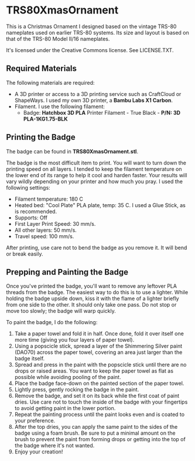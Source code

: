 # TRS80XmasOrnament

This is a Christmas Ornament I designed based on the vintage TRS-80 nameplates used on earlier TRS-80 systems.  Its size and layout is based on that of the TRS-80 Model II/16 nameplates.  

It's licensed under the Creative Commons license.  See LICENSE.TXT.

## Required Materials

The following materials are required:

- A 3D printer or access to a 3D printing service such as CraftCloud or ShapeWays.  I used my own 3D printer, a **Bambu Labs X1 Carbon**.
- Filament.  I use the following filament:
    - Badge: **Hatchbox 3D PLA** Printer Filament - True Black - **P/N: 3D PLA-1KG1.75-BLK**

## Printing the Badge

The badge can be found in **TRS80XmasOrnament.stl**.

The badge is the most difficult item to print.  You will want to turn down the printing speed on all layers.  I tended to keep the filament temperature on the lower end of its range to help it cool and harden faster.  Your results will vary wildly depending on your printer and how much you pray.  I used the following settings:

* Filament temperature: 180 C
* Heated bed: "Cool Plate" PLA plate, temp: 35 C.  I used a Glue Stick, as is recommended.
* Supports: Off
* First Layer Print Speed: 30 mm/s.
* All other layers: 50 mm/s.
* Travel speed: 100 mm/s.

After printing, use care not to bend the badge as you remove it.  It will bend or break easily.  

## Prepping and Painting the Badge

Once you've printed the badge, you'll want to remove any leftover PLA threads from the badge.  The easiest way to do this is to use a lighter.  While holding the badge upside down, kiss it with the flame of a lighter briefly from one side to the other.  It should only take one pass.  Do not stop or move too slowly; the badge will warp quickly.

To paint the badge, I do the following: 
1. Take a paper towel and fold it in half.  Once done, fold it over itself one more time (giving you four layers of paper towel).
1. Using a popscicle stick, spread a layer of the Shimmering Silver paint (DAO70) across the paper towel, covering an area just larger than the badge itself.
1. Spread and press in the paint with the popscicle stick until there are no drops or raised areas.  You want to keep the paper towel as flat as possible while avoiding pooling of the paint. 
1. Place the badge face-down on the painted section of the paper towel. 
1. Lightly press, gently rocking the badge in the paint.
1. Remove the badge, and set it on its back while the first coat of paint dries.  Use care not to touch the inside of the badge with your fingertips to avoid getting paint in the lower portion.
1. Repeat the painting process until the paint looks even and is coated to your preference.
1. After the top dries, you can apply the same paint to the sides of the badge using a foam brush.  Be sure to put a minimal amount on the brush to prevent the paint from forming drops or getting into the top of the badge where it's not wanted.
1. Enjoy your creation!


